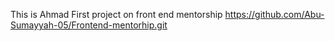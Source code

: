 This is Ahmad First project on front end mentorship
https://github.com/Abu-Sumayyah-05/Frontend-mentorhip.git
